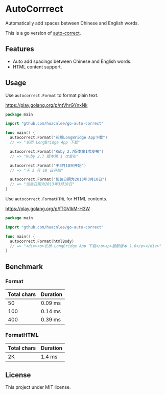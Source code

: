 # AutoCorrrect

Automatically add spaces between Chinese and English words.

This is a go version of [auto-correct](https://github.com/huacnlee/auto-correct).

## Features

- Auto add spacings between Chinese and English words.
- HTML content support.

## Usage

Use `autocorrect.Format` to format plain text.

https://play.golang.org/p/ntVhrGYnxNk

```go
package main

import "gthub.com/huacnlee/go-auto-correct"

func main() {
  autocorrect.Format("长桥LongBridge App下载")
  // => "长桥 LongBridge App 下载"

  autocorrect.Format("Ruby 2.7版本第1次发布")
  // => "Ruby 2.7 版本第 1 次发布"

  autocorrect.Format("于3月10日开始")
  // => "于 3 月 10 日开始"

  autocorrect.Format("包装日期为2013年3月10日")
  // => "包装日期为2013年3月10日"
}
```

Use `autocorrect.FormatHTML` for HTML contents.

https://play.golang.org/p/fTGVlkM-H3W

```go
package main

import "gthub.com/huacnlee/go-auto-correct"

func main() {
  autocorrect.Format(htmlBody)
  // => "<div><p>长桥 LongBridge App 下载</p><p>最新版本 1.0</p></div>"
}
```

## Benchmark

### Format

| Total chars | Duration |
| ----- | ------- |
| 50  | 0.09 ms |
| 100  | 0.14 ms |
| 400  | 0.39 ms |

### FormatHTML

| Total chars | Duration |
| ----- | ------- |
| 2K  | 1.4 ms |

## License

This project under MIT license.
